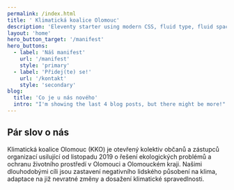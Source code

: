 ```yaml
---
permalink: /index.html
title: ' Klimatická koalice Olomouc'
description: 'Eleventy starter using modern CSS, fluid type, fluid spacing, flexible layout and progressive enhancement.'
layout: 'home'
hero_button_target: '/manifest'
hero_buttons:
  - label: 'Náš manifest'
    url: '/manifest'
    style: 'primary'
  - label: 'Přidej(te) se!'
    url: '/kontakt'
    style: 'secondary'
blog:
  title: 'Co je u nás nového'
  intro: "I'm showing the last 4 blog posts, but there might be more!"
---
```


## Pár slov o nás

Klimatická koalice Olomouc (KKO) je otevřený kolektiv občanů a zástupců organizací usilující od listopadu 2019 o řešení ekologických problémů a ochranu životního prostředí v Olomouci a Olomouckém kraji. Našimi dlouhodobými cíli jsou zastavení negativního lidského působení na klima, adaptace na již nevratné změny a dosažení klimatické spravedlnosti.

[//]: # (This starter is based on [Andy Bell's CSS workflow/boilerplate]&#40;/about/&#41;.)

[//]: # (In Andy's words, we'd rather hint the browser than micromanage it, using progressive enhancement, CSS layout, fluid type & spacing, and modern CSS features.)

[//]: # (The aim is to create frontends that look good to everyone, regardless of device, connection speed or context.)

[//]: # ()
[//]: # (I have tried to [document a few things]&#40;/get-started/&#41;.)

[//]: # ()
[//]: # (**Have fun** and let me know if you find any issues or have ideas for improvements!)
